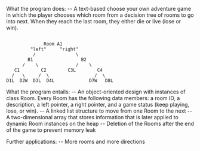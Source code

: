 What the program does:
-- A text-based choose your own adventure game in which the player chooses which room from a decision tree of rooms to go into next. When they reach the last room, they either die or live (lose or win). 

```

              Room A1 
         "left"     "right"
          /               \
        B1                  B2
      /    \              /    \
   C1        C2        C3L        C4
  /   \     /  \                 /  \
D1L  D2W  D3L  D4L             D7W   D8L
```

What the program entails:
-- An object-oriented design with instances of class Room. Every Room has the following data members: a room ID, a description, a left pointer, a right pointer, and a game status (keep playing, lose, or win). 
-- A linked list structure to move from one Room to the next
-- A two-dimensional array that stores information that is later applied to dynamic Room instances on the heap
-- Deletion of the Rooms after the end of the game to prevent memory leak

Further applications:
-- More rooms and more directions 
